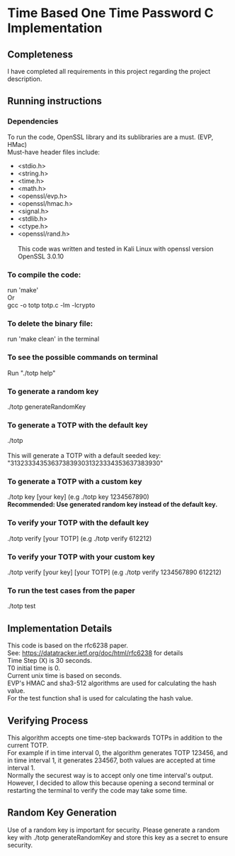 # Time Based One Time Password C Implementation

## Completeness
I have completed all requirements in this project regarding the project description.
## Running instructions
### Dependencies
To run the code, OpenSSL library and its sublibraries are a must. (EVP, HMac)<br/>
Must-have header files include:
* <stdio.h>
* <string.h>
* <time.h>
* <math.h>
* <openssl/evp.h>
* <openssl/hmac.h>
* <signal.h>
* <stdlib.h>
* <ctype.h> 
* <openssl/rand.h> <br/><br/>
This code was written and tested in Kali Linux with openssl version OpenSSL 3.0.10<br/>

### To compile the code:
run 'make'<br/>
Or<br/>
gcc -o totp totp.c -lm -lcrypto<br/>
### To delete the binary file:
run 'make clean' in the terminal<br/>
### To see the possible commands on terminal
Run "./totp help"<br/>
### To generate a random key
./totp generateRandomKey<br/>
### To generate a TOTP with the default key
./totp<br/><br/>
This will generate a TOTP with a default seeded key: "3132333435363738393031323334353637383930"
### To generate a TOTP with a custom key
./totp key [your key] (e.g ./totp key 1234567890)<br/>
**Recommended: Use generated random key instead of the default key.** <br/>
### To verify your TOTP with the default key
./totp verify [your TOTP] (e.g ./totp verify 612212)
### To verify your TOTP with your custom key
./totp verify [your key] [your TOTP] (e.g ./totp verify 1234567890 612212)<br/>

### To run the test cases from the paper
./totp test<br/>

## Implementation Details
This code is based on the rfc6238 paper.<br/>
See: https://datatracker.ietf.org/doc/html/rfc6238 for details<br/>
Time Step (X) is 30 seconds.<br/>
T0 initial time is 0.<br/>
Current unix time is based on seconds.<br/>
EVP's HMAC and sha3-512 algorithms are used for calculating the hash value.<br/>
For the test function sha1 is used for calculating the hash value.<br/>

## Verifying Process
This algorithm accepts one time-step backwards TOTPs in addition to the current TOTP.<br/>
For example if in time interval 0, the algorithm generates TOTP 123456, and in time interval 1, it generates 234567, both values are accepted at time interval 1. <br/>Normally the securest way is to accept only one time interval's output. However, I decided to allow this because opening a second terminal or restarting the terminal to verify the code may take some time.<br/>
## Random Key Generation
Use of a random key is important for security. Please generate a random key with ./totp generateRandomKey and store this key as a secret to ensure security.